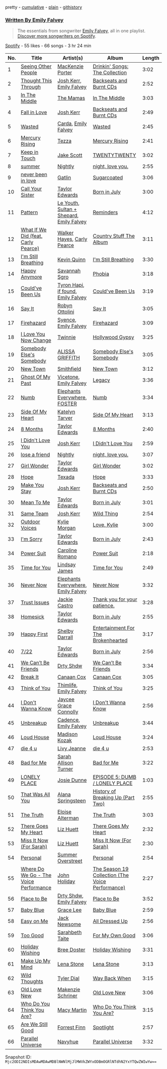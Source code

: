 pretty - [cumulative](/playlists/cumulative/37i9dQZF1EFJilMkRJCY5M.md) - [plain](/playlists/plain/37i9dQZF1EFJilMkRJCY5M) - [githistory](https://github.githistory.xyz/mackorone/spotify-playlist-archive/blob/main/playlists/plain/37i9dQZF1EFJilMkRJCY5M)

### [Written By Emily Falvey](https://open.spotify.com/playlist/37i9dQZF1EFJilMkRJCY5M)

> The essentials from songwriter <a href="https://artists.spotify.com/songwriter/4aaDnIu6X4bZwMQ2yc4YAg">Emily Falvey</a>, all in one playlist\. <a href="spotify:genre:0JQ5DAqbMKFSCjnQr8QZ3O">Discover more songwriters on Spotify</a>.

[Spotify](https://open.spotify.com/user/spotify) - 55 likes - 66 songs - 3 hr 24 min

| No. | Title | Artist(s) | Album | Length |
|---|---|---|---|---|
| 1 | [Seeing Other People](https://open.spotify.com/track/11RrEXIm6wdeblYMuhEuPH) | [MacKenzie Porter](https://open.spotify.com/artist/6nXco5Q3cJJ0ZutnBOsSpq) | [Drinkin' Songs: The Collection](https://open.spotify.com/album/1NrOk9xRbIjuo17XiPOIuq) | 3:02 |
| 2 | [Thought This Through](https://open.spotify.com/track/42yqibM1tXoZoYGybdIWpr) | [Josh Kerr](https://open.spotify.com/artist/7tnICxEQkOML369POsUizq), [Emily Falvey](https://open.spotify.com/artist/6w24INVHBGMRpk6xn6xIpi) | [Backseats and Burnt CDs](https://open.spotify.com/album/1OqREMCBqRnAvoe86lT30y) | 2:52 |
| 3 | [In The Middle](https://open.spotify.com/track/6qnvjsMmlxf4TPfbD53ybj) | [The Mamas](https://open.spotify.com/artist/5HUGPIHRwh79LbffYIUJeJ) | [In The Middle](https://open.spotify.com/album/0AndLLhclP9WoLEsXVWipw) | 3:03 |
| 4 | [Fall in Love](https://open.spotify.com/track/6XVbryJY0vzHSNjiATeqnZ) | [Josh Kerr](https://open.spotify.com/artist/7tnICxEQkOML369POsUizq) | [Backseats and Burnt CDs](https://open.spotify.com/album/1OqREMCBqRnAvoe86lT30y) | 2:49 |
| 5 | [Wasted](https://open.spotify.com/track/5HUfKHpYUG2Q5qtuVJ9IE3) | [Carda](https://open.spotify.com/artist/37SJYTTMo0trMRVJqKiUoO), [Emily Falvey](https://open.spotify.com/artist/6w24INVHBGMRpk6xn6xIpi) | [Wasted](https://open.spotify.com/album/6kdwiQJEmAhrNPo9mvhD8m) | 2:45 |
| 6 | [Mercury Rising](https://open.spotify.com/track/00Onz80bx3KFwXcAcwZfH4) | [Tezza](https://open.spotify.com/artist/6T3zoiBS7q6g0H7rSnKvRd) | [Mercury Rising](https://open.spotify.com/album/6GQGzl8XsvWfPgr0KL22I5) | 2:41 |
| 7 | [Keep in Touch](https://open.spotify.com/track/4G3U1mkd1x0qYYzVAcV4rY) | [Jake Scott](https://open.spotify.com/artist/0DxPHf2flBAcV2SnZPg3SV) | [TWENTYTWENTY](https://open.spotify.com/album/13j0Kg7NR6uwvE1TEXlNQi) | 3:02 |
| 8 | [summer](https://open.spotify.com/track/2lGcI6Ree0yaSZcZchs0tK) | [Nightly](https://open.spotify.com/artist/3qDMrpZHtZEtVl5i1l7hP3) | [night, love you.](https://open.spotify.com/album/58J1HN0dJl1pkTwu1YGJSq) | 2:55 |
| 9 | [never been in love](https://open.spotify.com/track/3C1BJMHwYRUBrg78duMaOE) | [Gatlin](https://open.spotify.com/artist/1KGcdM5KxCVydaHe29QAj9) | [Sugarcoated](https://open.spotify.com/album/4505aBIeu5JcRNKg3nFQbt) | 3:06 |
| 10 | [Call Your Sister](https://open.spotify.com/track/4ZhULfF8Sto8LKYUgx1yU3) | [Taylor Edwards](https://open.spotify.com/artist/2LMvoFcHZ0G38iO4Jra8ki) | [Born in July](https://open.spotify.com/album/3Y22F7f6OISIYwTirf2E6R) | 3:00 |
| 11 | [Pattern](https://open.spotify.com/track/3tEMXXRquvE9gwBV6qiHfQ) | [Le Youth](https://open.spotify.com/artist/1Zz6NBe8UIZjm88TvehFtx), [Sultan + Shepard](https://open.spotify.com/artist/14Tg9FvbNismPR1PJHxRau), [Emily Falvey](https://open.spotify.com/artist/6w24INVHBGMRpk6xn6xIpi) | [Reminders](https://open.spotify.com/album/5jqeOZVEhtWzvTFMatjDic) | 4:12 |
| 12 | [What If We Did \(feat\. Carly Pearce\)](https://open.spotify.com/track/6KXEK2OoDMAwcLQaBjwJ77) | [Walker Hayes](https://open.spotify.com/artist/7sKxqpSqbIzphAKAhrqvlf), [Carly Pearce](https://open.spotify.com/artist/4sIl4BTo9l9KqEi0Y3RE72) | [Country Stuff The Album](https://open.spotify.com/album/4sShdTo9jO2RGLgDkZBgN8) | 3:11 |
| 13 | [I'm Still Breathing](https://open.spotify.com/track/6saWL01T4ENiamU9HyBMmb) | [Kevin Quinn](https://open.spotify.com/artist/3HTHz4rj84gMMV8T3u81op) | [I'm Still Breathing](https://open.spotify.com/album/3xselxcmppcZRrOD5DdVWb) | 3:30 |
| 14 | [Happy Anymore](https://open.spotify.com/track/2t9ZK3i4cxA9WZkpvf5up2) | [Savannah Sgro](https://open.spotify.com/artist/5aj9AKqFL0JpL2sQ8Q2irp) | [Phobia](https://open.spotify.com/album/1aRThupMAXji2AuQIlsIM1) | 3:18 |
| 15 | [Could've Been Us](https://open.spotify.com/track/7v8PjAWXMS2ODBAoKwVUIE) | [Tyron Hapi](https://open.spotify.com/artist/5aSBbBUbArJfyNKDg4KS1I), [if found](https://open.spotify.com/artist/39W8ER2QJe2x3pKLIXTiwK), [Emily Falvey](https://open.spotify.com/artist/6w24INVHBGMRpk6xn6xIpi) | [Could've Been Us](https://open.spotify.com/album/1VymWBVVHSJWZXILkquSiA) | 3:19 |
| 16 | [Say It](https://open.spotify.com/track/0KRIVhkwM3cP4etnY9Qm0o) | [Robyn Ottolini](https://open.spotify.com/artist/2mAb9JDF63azaglqA7c9bb) | [Say It](https://open.spotify.com/album/2Qt24wsU01H4Dn58cIsscS) | 3:05 |
| 17 | [Firehazard](https://open.spotify.com/track/4eCMl0kcqO9uQy6vtduGmg) | [Syence](https://open.spotify.com/artist/4VfTgWhy9PKLJN3xKJcDqf), [Emily Falvey](https://open.spotify.com/artist/6w24INVHBGMRpk6xn6xIpi) | [Firehazard](https://open.spotify.com/album/7m72310c756Nzu7duj09Ib) | 3:09 |
| 18 | [I Love You Now Change](https://open.spotify.com/track/5L1aDYN5u5OBOUCGhrK3pU) | [Twinnie](https://open.spotify.com/artist/73zbrZKfIqOfVWaSM4k71b) | [Hollywood Gypsy](https://open.spotify.com/album/0d1akoTwbEMgNi9gGuG0ZI) | 3:25 |
| 19 | [Somebody Else's Somebody](https://open.spotify.com/track/2kI1DffKDMBuq5R0MTI2S6) | [ALISSA GRIFFITH](https://open.spotify.com/artist/4sH2uBwia6cdHvnvdsA1jX) | [Somebody Else's Somebody](https://open.spotify.com/album/0EEFDFAx0cFS7zV5WGhTdk) | 3:05 |
| 20 | [New Town](https://open.spotify.com/track/2znEJ1xEQdOnXJB44jRoSB) | [Smithfield](https://open.spotify.com/artist/1aPmWgDU4JXEWg1d2BwH5M) | [New Town](https://open.spotify.com/album/5UHON4pVvrXgn9DIPUNPq0) | 3:12 |
| 21 | [Ghost Of My Past](https://open.spotify.com/track/0zDftqIhxEhl9AfGiCvgGh) | [Vicetone](https://open.spotify.com/artist/0daugAjUgbJSqdlyYNwIbT), [Emily Falvey](https://open.spotify.com/artist/6w24INVHBGMRpk6xn6xIpi) | [Legacy](https://open.spotify.com/album/6NnwmqK1adZp3yXObpoD0W) | 3:36 |
| 22 | [Numb](https://open.spotify.com/track/17XexdiAjHvTdNj24ayQle) | [Elephants Everywhere](https://open.spotify.com/artist/6BWEZz5zvfJGBjJZhlAWM5), [FOSTER](https://open.spotify.com/artist/4wl3djIA2tCPxv3pH7Rs0M) | [Numb](https://open.spotify.com/album/1MSGqY6VGYPektAZVtGosL) | 3:34 |
| 23 | [Side Of My Heart](https://open.spotify.com/track/1Ek06P8GYs1HF5ePUsW0mx) | [Katelyn Tarver](https://open.spotify.com/artist/6i8Tae6takoQos2JZ4vdRn) | [Side Of My Heart](https://open.spotify.com/album/23EzioEmU2OX3sZOi6YgJb) | 3:13 |
| 24 | [8 Months](https://open.spotify.com/track/34FV8dxL8QyrVgRPzB6Qzf) | [Taylor Edwards](https://open.spotify.com/artist/2LMvoFcHZ0G38iO4Jra8ki) | [8 Months](https://open.spotify.com/album/78e0sWg0gWKZ9UaQmb6ZlT) | 2:40 |
| 25 | [I Didn't Love You](https://open.spotify.com/track/0PgPGluNJgg4Tzy9sTmTeq) | [Josh Kerr](https://open.spotify.com/artist/7tnICxEQkOML369POsUizq) | [I Didn't Love You](https://open.spotify.com/album/0pdfobBNkrXR21XW204Sws) | 2:59 |
| 26 | [lose a friend](https://open.spotify.com/track/0Cw21zwpYtEsRtX1ahlC5O) | [Nightly](https://open.spotify.com/artist/3qDMrpZHtZEtVl5i1l7hP3) | [night, love you.](https://open.spotify.com/album/58J1HN0dJl1pkTwu1YGJSq) | 3:07 |
| 27 | [Girl Wonder](https://open.spotify.com/track/2g3vOIC3J9uYfSu6yi74rI) | [Taylor Edwards](https://open.spotify.com/artist/2LMvoFcHZ0G38iO4Jra8ki) | [Girl Wonder](https://open.spotify.com/album/4kUyEMsQ4Ho1TkwPln0h6w) | 3:02 |
| 28 | [Hope](https://open.spotify.com/track/096ZnSaLLYkslAd9oVXtp4) | [Texada](https://open.spotify.com/artist/39PgoLIR1mXfy0AktyYumn) | [Hope](https://open.spotify.com/album/6cHlVeJ95y7fhhaSjARwyN) | 3:33 |
| 29 | [Make You Stay](https://open.spotify.com/track/0v5XilXB3wnpwIbyxiIaOh) | [Josh Kerr](https://open.spotify.com/artist/7tnICxEQkOML369POsUizq) | [Backseats and Burnt CDs](https://open.spotify.com/album/1OqREMCBqRnAvoe86lT30y) | 2:50 |
| 30 | [Mean To Me](https://open.spotify.com/track/0UzuBW8HXoez3hmI1AoN3J) | [Taylor Edwards](https://open.spotify.com/artist/2LMvoFcHZ0G38iO4Jra8ki) | [Born in July](https://open.spotify.com/album/3Y22F7f6OISIYwTirf2E6R) | 3:01 |
| 31 | [Same Team](https://open.spotify.com/track/52MFjMbUfxVJw3N1Ue7aQR) | [Josh Kerr](https://open.spotify.com/artist/7tnICxEQkOML369POsUizq) | [Wild Thing](https://open.spotify.com/album/33RnkjYAI2ltETjA3EIAZI) | 2:54 |
| 32 | [Outdoor Voices](https://open.spotify.com/track/57JCpf5iUwSLpdQxe9ORWb) | [Kylie Morgan](https://open.spotify.com/artist/3g2yaL04Uapb5fxmwsUZgV) | [Love, Kylie](https://open.spotify.com/album/6Ab0rIJ0ydHvziPeeLE5e6) | 3:00 |
| 33 | [I'm Sorry](https://open.spotify.com/track/3TOIDYFbn2NJYZhUHW4Q6j) | [Taylor Edwards](https://open.spotify.com/artist/2LMvoFcHZ0G38iO4Jra8ki) | [Born in July](https://open.spotify.com/album/3Y22F7f6OISIYwTirf2E6R) | 2:43 |
| 34 | [Power Suit](https://open.spotify.com/track/09dlKExc85wtU719kpctK4) | [Caroline Romano](https://open.spotify.com/artist/1MgbE6bu4MzbVLfAesPRol) | [Power Suit](https://open.spotify.com/album/58od0srS1llhodqjGlFup8) | 2:18 |
| 35 | [Time for You](https://open.spotify.com/track/6alla5DflGEfEWnvVSnOJM) | [Lindsay James](https://open.spotify.com/artist/4cBmS6uvIFgrRQGOCAuNZz) | [Time for You](https://open.spotify.com/album/4VoczVespp2I2Sf0348Qbg) | 2:49 |
| 36 | [Never Now](https://open.spotify.com/track/2gSFr15E0Mv4cI6dhZJLWs) | [Elephants Everywhere](https://open.spotify.com/artist/6BWEZz5zvfJGBjJZhlAWM5), [Emily Falvey](https://open.spotify.com/artist/6w24INVHBGMRpk6xn6xIpi) | [Never Now](https://open.spotify.com/album/4k7wUy1wwoaIRvkMbbekNu) | 3:32 |
| 37 | [Trust Issues](https://open.spotify.com/track/0MdlrWJAGxGXEC4qQCEZHP) | [Jackie Castro](https://open.spotify.com/artist/6blpGtm31QFko8NcqeOxvN) | [Thank you for your patience.](https://open.spotify.com/album/2OkKCOuivjuzskcq7kqDNB) | 3:28 |
| 38 | [Homesick](https://open.spotify.com/track/1xLJqyCa4Soe31BJ5TCReE) | [Taylor Edwards](https://open.spotify.com/artist/2LMvoFcHZ0G38iO4Jra8ki) | [Born in July](https://open.spotify.com/album/3Y22F7f6OISIYwTirf2E6R) | 2:55 |
| 39 | [Happy First](https://open.spotify.com/track/0RL9kXYV2GMkhAzwDltwjE) | [Shelby Darrall](https://open.spotify.com/artist/4244ev6lbmTuq9j5yBQTc6) | [Entertainment For The Brokenhearted](https://open.spotify.com/album/7mfTAmmEfTmBP9dm5TAKEQ) | 3:17 |
| 40 | [7/22](https://open.spotify.com/track/4IggUXbmr9g0LyDealeCH7) | [Taylor Edwards](https://open.spotify.com/artist/2LMvoFcHZ0G38iO4Jra8ki) | [Born in July](https://open.spotify.com/album/3Y22F7f6OISIYwTirf2E6R) | 2:56 |
| 41 | [We Can’t Be Friends](https://open.spotify.com/track/07N4DMXTlLjoGnaNdr75z9) | [Drty Shdw](https://open.spotify.com/artist/1V5Vqlxw4xGhfGQt4N64DL) | [We Can’t Be Friends](https://open.spotify.com/album/49Vai1B7rDNOgmKoWvqirN) | 3:34 |
| 42 | [Break It](https://open.spotify.com/track/4XMbKS9GO46sPXoJOO1ffu) | [Canaan Cox](https://open.spotify.com/artist/6LcdklijxllKGfl4FWiv3D) | [Canaan Cox](https://open.spotify.com/album/3LzwdHRLsgho0NkmHIs0mA) | 3:05 |
| 43 | [Think of You](https://open.spotify.com/track/7Kv6dG9sVPnJuKmCQdrlUs) | [Thimlife](https://open.spotify.com/artist/5hlGugY24gHs0FqG05AgN0), [Emily Falvey](https://open.spotify.com/artist/6w24INVHBGMRpk6xn6xIpi) | [Think of You](https://open.spotify.com/album/4sdfdyZcABEAT0dm6BjAHa) | 3:25 |
| 44 | [I Don't Wanna Know](https://open.spotify.com/track/6zos5IEbqa0cTuJfb2jOQE) | [Jaycee Grace Connolly](https://open.spotify.com/artist/5rydSiv6N3eXbZYIHAAf5d) | [I Don't Wanna Know](https://open.spotify.com/album/5Een1BOqoOeOKJ5V1QKNsO) | 2:56 |
| 45 | [Unbreakup](https://open.spotify.com/track/6NODj3b3U76GKaBRE07Mee) | [Cadence](https://open.spotify.com/artist/2GXTCh27OeQa4ee7fTs1ha), [Emily Falvey](https://open.spotify.com/artist/6w24INVHBGMRpk6xn6xIpi) | [Unbreakup](https://open.spotify.com/album/0Bk4pwzuIDK25RQhxf3qMZ) | 3:44 |
| 46 | [Loud House](https://open.spotify.com/track/7htVJ5wxCPkXT6U8X7X0nv) | [Madison Kozak](https://open.spotify.com/artist/3UsRi9YafI0zUTd0OR8VSJ) | [Loud House](https://open.spotify.com/album/7jBhlxv61IXDZa0QjWfdx1) | 3:24 |
| 47 | [die 4 u](https://open.spotify.com/track/7k8IcQsuJAPtWI6QNCdSx3) | [Livy Jeanne](https://open.spotify.com/artist/0BBr2UBxbwwmG9yLEr8mR5) | [die 4 u](https://open.spotify.com/album/7Bw4ZLyMlGiihatI3VUQq9) | 2:53 |
| 48 | [Bad for Me](https://open.spotify.com/track/27W6Mlh7dZaNuWQaXaoe5H) | [Sarah Allison Turner](https://open.spotify.com/artist/5HKrm4aihaeEPAezAxT24Z) | [Bad for Me](https://open.spotify.com/album/3mCCEf1n16Rrjclrw2S3jB) | 3:22 |
| 49 | [LONELY PLACE](https://open.spotify.com/track/4aQ1hgPKHr74xqQUUwAour) | [Josie Dunne](https://open.spotify.com/artist/2KgFtUjEtayfuximKppSAq) | [EPISODE 5: DUMB / LONELY PLACE](https://open.spotify.com/album/63ygNpVZyoKuUoDMdzDDqb) | 1:03 |
| 50 | [That Was All You](https://open.spotify.com/track/4OuDH82pXLHUcrO5prgVNA) | [Alana Springsteen](https://open.spotify.com/artist/4TPT9nwjRvEV49q7f8p4fy) | [History of Breaking Up \(Part Two\)](https://open.spotify.com/album/7ovnzMBjDsLZ1y5v1nSURW) | 2:55 |
| 51 | [The Truth](https://open.spotify.com/track/1iEBtGIwux7Z91TkCzbDV7) | [Eloise Alterman](https://open.spotify.com/artist/6fwUdydSdIHu9NHHTCDYc0) | [The Truth](https://open.spotify.com/album/7uTgWHct2uQraEWN3IXLuv) | 3:03 |
| 52 | [There Goes My Heart](https://open.spotify.com/track/3PBjyEIhY26g5wByX9lDBt) | [Liz Huett](https://open.spotify.com/artist/4wh5xUIEU8YlGPXZHV6klA) | [There Goes My Heart](https://open.spotify.com/album/7h2JwEdU03S7OoTasIdhWx) | 2:32 |
| 53 | [Miss It Now \(For Sarah\)](https://open.spotify.com/track/5PpehEZDyUuDn9Kq3SkATF) | [Liz Huett](https://open.spotify.com/artist/4wh5xUIEU8YlGPXZHV6klA) | [Miss It Now \(For Sarah\)](https://open.spotify.com/album/1xGWc24fUFh0QtXmCfQvSG) | 2:30 |
| 54 | [Personal](https://open.spotify.com/track/3DCu17yxNOj44wpNg9h3YT) | [Summer Overstreet](https://open.spotify.com/artist/73z6hYt1jsBWSbm2irWqlz) | [Personal](https://open.spotify.com/album/5PSkXaHWqp6xQZMQvDJ74b) | 2:54 |
| 55 | [Where Do We Go \- The Voice Performance](https://open.spotify.com/track/5a7QUeuh2OXw0SI4go5shg) | [John Holiday](https://open.spotify.com/artist/1t7W0bPXdarbjiCuEeFv2y) | [The Season 19 Collection \(The Voice Performance\)](https://open.spotify.com/album/2V28iwMeICBbv2Qqsi9gd1) | 2:27 |
| 56 | [Place to Be](https://open.spotify.com/track/3FKQ3HUw36ipWMhh8UvPzk) | [Drty Shdw](https://open.spotify.com/artist/1V5Vqlxw4xGhfGQt4N64DL), [Emily Falvey](https://open.spotify.com/artist/6w24INVHBGMRpk6xn6xIpi) | [Place to Be](https://open.spotify.com/album/6eX0PDJYxbHmcbQJfoG5k8) | 3:52 |
| 57 | [Baby Blue](https://open.spotify.com/track/2dVY0aLXcsN3eKCvcgs3MQ) | [Grace Lee](https://open.spotify.com/artist/5H9MaaK15IDsYf0UE64Kzh) | [Baby Blue](https://open.spotify.com/album/5GIRmKFCucH40zEWxHkwDQ) | 2:59 |
| 58 | [Easy on Me](https://open.spotify.com/track/4U35K9PqSqC28vhsEYCYru) | [Jack Newsome](https://open.spotify.com/artist/0JWzjpVD9Y6AJKIEg1JkYj) | [All Dressed Up](https://open.spotify.com/album/2fTcxmyd15YE0SvnGfwGGY) | 2:56 |
| 59 | [Too Good](https://open.spotify.com/track/10O0IDtXxKqWh99trwm83p) | [Sarahbeth Taite](https://open.spotify.com/artist/6iCtgvVXPJTVGGUfVzztN0) | [For My Own Good](https://open.spotify.com/album/42zUazIJf9BUVdN66V0Bx3) | 3:06 |
| 60 | [Holiday Wishing](https://open.spotify.com/track/6lpbbBPLuPDlnOSzGnsqYJ) | [Bree Doster](https://open.spotify.com/artist/1jVHjJ0stNNMYT1o2ATomU) | [Holiday Wishing](https://open.spotify.com/album/0AY3Fn36rRb6xGKcqxehok) | 3:31 |
| 61 | [Make Up My Mind](https://open.spotify.com/track/3W4g24a8AoYpG1FFhKH3ls) | [Lena Stone](https://open.spotify.com/artist/4povL23A9IkoiWKv9KHhkx) | [Lena Stone](https://open.spotify.com/album/1gppHReaCZL3IlKnSI2cIi) | 3:13 |
| 62 | [Wild Thoughts](https://open.spotify.com/track/3zKHLE9q6vcmg0ZFnvkCcM) | [Tyler Dial](https://open.spotify.com/artist/48h7yHsfBqw7A2Asj60mQP) | [Way Back When](https://open.spotify.com/album/3VPqcQjuGUSlHz8ThfntyN) | 3:15 |
| 63 | [Old Love New](https://open.spotify.com/track/4NsgNG9MNSeuN5jbHdCAsl) | [Makenzie Schriner](https://open.spotify.com/artist/5Z9ZOYc8dwjeD054CUqbBu) | [Old Love New](https://open.spotify.com/album/4XViFfHuuvDAHUCZIqWyQ6) | 3:06 |
| 64 | [Who Do You Think You Are?](https://open.spotify.com/track/1PfQhtrLWFtODxQYAHNMIo) | [Macy Martin](https://open.spotify.com/artist/3jtrkW7BFCTcFA6HXPv0O9) | [Who Do You Think You Are?](https://open.spotify.com/album/0Qbhu9PWySe05RAaT6ZC4W) | 3:15 |
| 65 | [Are We Still Good](https://open.spotify.com/track/1E4lKGhLeldkoBiocnsptN) | [Forrest Finn](https://open.spotify.com/artist/4CHpwd1pdYUKJaGKbElg3m) | [Spotlight](https://open.spotify.com/album/7uj8AZOnobHVP6GEwGlCj0) | 2:57 |
| 66 | [Parallel Universe](https://open.spotify.com/track/7Bjeh8lHQZMolHSm4kX2Ie) | [Navyhue](https://open.spotify.com/artist/1ab6W5waGBlE1nmkVtLdX5) | [Parallel Universe](https://open.spotify.com/album/00zC5ot02HOcq5pf9odGIw) | 3:32 |

Snapshot ID: `Mjc2ODI2NDIsMDAwMDAwMDBlNWNlMjJlMWVkZWYxODBmOGRlNTdhN2YxYTQwZWIwYw==`
